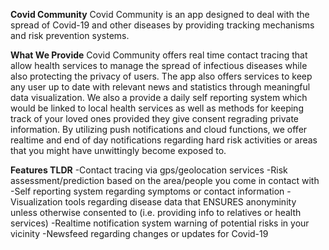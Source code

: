 **Covid Community**
Covid Community is an app designed to deal with the spread of Covid-19 and other diseases by providing tracking mechanisms and risk prevention systems. 

**What We Provide**
Covid Community offers real time contact tracing that allow health services to manage the spread of infectious diseases while also protecting the privacy of users. The app also offers services to keep any user up to date with relevant news and statistics through meaningful data visualization. We also a provide a daily self reporting system which would be linked to local health services as well as methods for keeping track of your loved ones provided they give consent regrading private information. By utilizing push notifications and cloud functions, we offer realtime and end of day notifications regarding hard risk activities or areas that you might have unwittingly become exposed to.

**Features TLDR**
-Contact tracing via gps/geolocation services
-Risk assessment/prediction based on the area/people you come in contact with
-Self reporting system regarding symptoms or contact information
-Visualization tools regarding disease data that ENSURES anonyminity unless otherwise consented to (i.e. providing info to relatives or health services)
-Realtime notification system warning of potential risks in your vicinity
-Newsfeed regarding changes or updates for Covid-19

